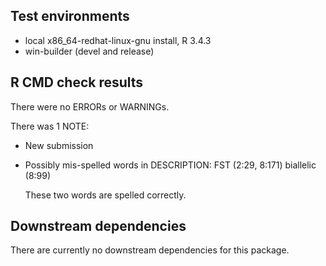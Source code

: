 ## Test environments
* local x86_64-redhat-linux-gnu install, R 3.4.3
* win-builder (devel and release)

## R CMD check results
There were no ERRORs or WARNINGs. 

There was 1 NOTE:

* New submission

* Possibly mis-spelled words in DESCRIPTION:
    FST (2:29, 8:171)
    biallelic (8:99)

  These two words are spelled correctly.

## Downstream dependencies
There are currently no downstream dependencies for this package.
